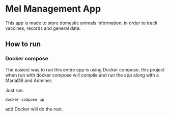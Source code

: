 # Mel Management App

This app is made to store domestic animals information, in order to track vaccines, records and general data.

## How to run

### Docker compose

The easiest way to run this entire app is using Docker compose, this project when run with docker compose will compile and run the app along with a MariaDB and Adminer.

Just run:

```
docker compose up
```

add Docker will do the rest.

